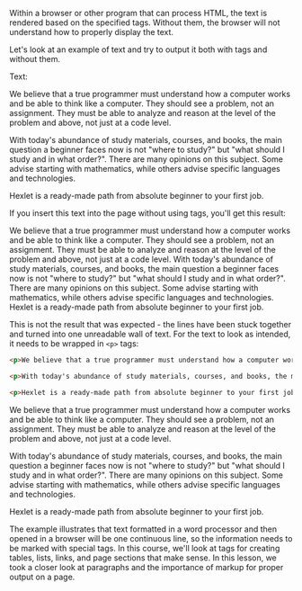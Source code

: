 
Within a browser or other program that can process HTML, the text is rendered based on the specified tags. Without them, the browser will not understand how to properly display the text.

Let's look at an example of text and try to output it both with tags and without them.

Text:

<div class="hexlet-basics-example my-3 bg-light font-monospace">
  <p>We believe that a true programmer must understand how a computer works and be able to think like a computer. They should see a problem, not an assignment. They must be able to analyze and reason at the level of the problem and above, not just at a code level.</p>

  <p>With today's abundance of study materials, courses, and books, the main question a beginner faces now is not "where to study?" but "what should I study and in what order?". There are many opinions on this subject. Some advise starting with mathematics, while others advise specific languages and technologies.</p>

  <p class="m-0">Hexlet is a ready-made path from absolute beginner to your first job.</p>
</div>

If you insert this text into the page without using tags, you'll get this result:

<div class="hexlet-basics-example my-3">
  We believe that a true programmer must understand how a computer works and be able to think like a computer. They should see a problem, not an assignment. They must be able to analyze and reason at the level of the problem and above, not just at a code level. With today's abundance of study materials, courses, and books, the main question a beginner faces now is not "where to study?" but "what should I study and in what order?". There are many opinions on this subject. Some advise starting with mathematics, while others advise specific languages and technologies. Hexlet is a ready-made path from absolute beginner to your first job.
</div>

This is not the result that was expected - the lines have been stuck together and turned into one unreadable wall of text. For the text to look as intended, it needs to be wrapped in `<p>` tags:

```html
<p>We believe that a true programmer must understand how a computer works and be able to think like a computer. They should see a problem, not an assignment. They must be able to analyze and reason at the level of the problem and above, not just at a code level.</p>

<p>With today's abundance of study materials, courses, and books, the main question a beginner faces now is not "where to study?" but "what should I study and in what order?". There are many opinions on this subject. Some advise starting with mathematics, while others advise specific languages and technologies.</p>

<p>Hexlet is a ready-made path from absolute beginner to your first job.</p>
```

<div class="hexlet-basics-example my-3">
  <p>We believe that a true programmer must understand how a computer works and be able to think like a computer. They should see a problem, not an assignment. They must be able to analyze and reason at the level of the problem and above, not just at a code level.</p>

  <p>With today's abundance of study materials, courses, and books, the main question a beginner faces now is not "where to study?" but "what should I study and in what order?". There are many opinions on this subject. Some advise starting with mathematics, while others advise specific languages and technologies.</p>

  <p class="m-0">Hexlet is a ready-made path from absolute beginner to your first job.</p>
</div>

The example illustrates that text formatted in a word processor and then opened in a browser will be one continuous line, so the information needs to be marked with special tags. In this course, we'll look at tags for creating tables, lists, links, and page sections that make sense. In this lesson, we took a closer look at paragraphs and the importance of markup for proper output on a page.

